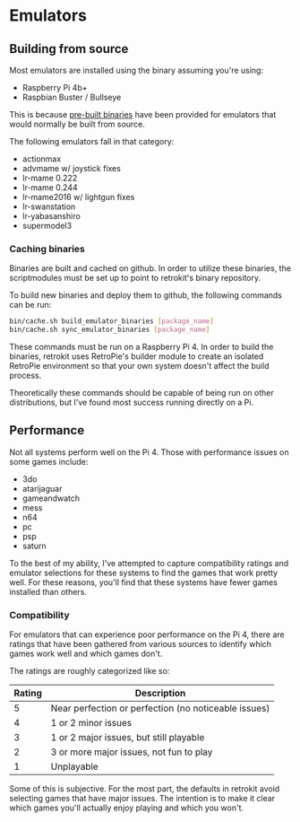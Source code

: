# Emulators

## Building from source

Most emulators are installed using the binary assuming you're using:

* Raspberry Pi 4b+
* Raspbian Buster / Bullseye

This is because [pre-built binaries](https://github.com/obrie/retrokit/releases/tag/latest)
have been provided for emulators that would normally be built from source.

The following emulators fall in that category:

* actionmax
* advmame w/ joystick fixes
* lr-mame 0.222
* lr-mame 0.244
* lr-mame2016 w/ lightgun fixes
* lr-swanstation
* lr-yabasanshiro
* supermodel3

### Caching binaries

Binaries are built and cached on github.  In order to utilize these binaries, the
scriptmodules must be set up to point to retrokit's binary repository.

To build new binaries and deploy them to github, the following commands can be run:

```sh
bin/cache.sh build_emulator_binaries [package_name]
bin/cache.sh sync_emulator_binaries [package_name]
```

These commands must be run on a Raspberry Pi 4.  In order to build the binaries,
retrokit uses RetroPie's builder module to create an isolated RetroPie environment
so that your own system doesn't affect the build process.

Theoretically these commands should be capable of being run on other distributions,
but I've found most success running directly on a Pi.

## Performance

Not all systems perform well on the Pi 4.  Those with performance issues on some
games include:

* 3do
* atarijaguar
* gameandwatch
* mess
* n64
* pc
* psp
* saturn

To the best of my ability, I've attempted to capture compatibility ratings and emulator
selections for these systems to find the games that work pretty well.  For these reasons,
you'll find that these systems have fewer games installed than others.

### Compatibility

For emulators that can experience poor performance on the Pi 4, there are ratings that
have been gathered from various sources to identify which games work well and which games
don't.

The ratings are roughly categorized like so:

| Rating | Description                                          |
| ------ | ---------------------------------------------------- |
| 5      | Near perfection or perfection (no noticeable issues) |
| 4      | 1 or 2 minor issues                                  |
| 3      | 1 or 2 major issues, but still playable              |
| 2      | 3 or more major issues, not fun to play              |
| 1      | Unplayable                                           |

Some of this is subjective.  For the most part, the defaults in retrokit avoid
selecting games that have major issues.  The intention is to make it clear which games
you'll actually enjoy playing and which you won't.
